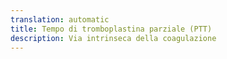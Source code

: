 ```yaml
---
translation: automatic
title: Tempo di tromboplastina parziale (PTT)
description: Via intrinseca della coagulazione
---
```

